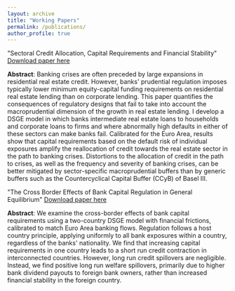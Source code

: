 ```yaml
---
layout: archive
title: "Working Papers"
permalink: /publications/
author_profile: true
---
```

"Sectoral Credit Allocation, Capital Requirements and Financial Stability" [Download paper here](http://maxsanmillan.github.io/files/Sectoral_Credit_Allocation_Cap_Reqs.pdf)

**Abstract**: 
Banking crises are often preceded by large expansions in residential real estate credit. However, banks' prudential regulation imposes typically lower minimum equity-capital funding requirements on residential real estate lending than on corporate lending. This paper quantifies the consequences of regulatory designs that fail to take into account the macroprudential dimension of the growth in real estate lending. I develop a DSGE model in which banks intermediate real estate loans to households and corporate loans to firms and where abnormally high defaults in either of these sectors can make banks fail. Calibrated for the Euro Area, results show that capital requirements based on the default risk of individual exposures amplify the reallocation of credit towards the real estate sector in the path to banking crises. Distortions to the allocation of credit in the path to crises, as well as the frequency and severity of banking crises, can be better mitigated by sector-specific macroprudential buffers than by generic buffers such as the Countercyclical Capital Buffer (CCyB) of Basel III.

"The Cross Border Effects of Bank Capital Regulation in General Equilibrium" [Download paper here](http://maxsanmillan.github.io/files/Cross_Border_Effects_of_Capital_Regulation_in_GE.pdf)

**Abstract**: 
We examine the cross-border effects of bank capital requirements using a two-country DSGE model with financial frictions, calibrated to match Euro Area banking flows. Regulation follows a host country principle, applying uniformly to all bank exposures within a country, regardless of the banks' nationality. We find that increasing capital requirements in one country leads to a short run credit contraction in interconnected countries. However, long run credit spillovers are negligible. Instead, we find positive long run welfare spillovers, primarily due to higher bank dividend payouts to foreign bank owners, rather than increased financial stability in the foreign country.
